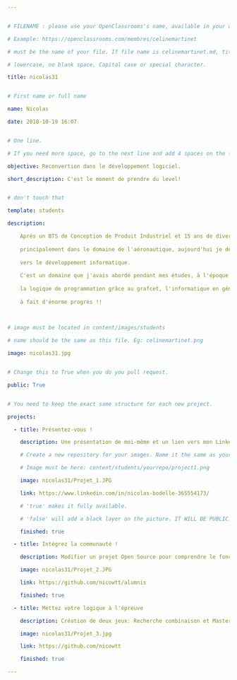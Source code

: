 ```yaml
---


# FILENAME : please use your OpenClassrooms's name, available in your url.

# Example: https://openclassrooms.com/membres/celinemartinet

# must be the name of your file. If file name is celinemartinet.md, title is celinemartinet.

# lowercase, no blank space, Capital case or special character.

title: nicolas31


# First name or full name

name: Nicolas

date: 2018-10-19 16:07


# One line.

# If you need more space, go to the next line and add 4 spaces on the left, as in 'description'.

objective: Reconvertion dans le développement logiciel.

short_description: C'est le moment de prendre du level!


# don't touch that

template: students

description:

    Aprés un BTS de Conception de Produit Industriel et 15 ans de divers mission
	
	principalement dans le domaine de l'aéronautique, aujourd'hui je débute une reconversion
	
	vers le développement informatique. 
	
	C'est un domaine que j'avais abordé pendant mes études, à l'époque j'apprenais 
    
    la logique de programmation grâce au grafcet, l'informatique en géneral 
	
	à fait d'énorme progrés !! 
	
	

# image must be located in content/images/students

# name should be the same as this file. Eg: celinemartinet.png

image: nicolas31.jpg


# Change this to True when you do you pull request.

public: True


# You need to keep the exact same structure for each new project.

projects:

  - title: Présentez-vous !

    description: Une présentation de moi-même et un lien vers mon LinkedIn.

    # Create a new repository for your images. Name it the same as your nickname and profile picture.

    # Image must be here: content/students/yourrepo/project1.png

    image: nicolas31/Projet_1.JPG

    link: https://www.linkedin.com/in/nicolas-bodelle-365554173/

    # 'true' makes it fully available.

    # 'false' will add a black layer on the picture. IT WILL BE PUBLIC!

    finished: true

  - title: Intégrez la communauté !

    description: Modifier un projet Open Source pour comprendre le fonctionnement de Git, de Github et des pull requests. 

    image: nicolas31/Projet_2.JPG

    link: https://github.com/nicowtt/alumnis

    finished: true

  - title: Mettez votre logique à l'épreuve

    description: Création de deux jeux: Recherche combinaison et Mastermind !

    image: nicolas31/Projet_3.jpg

    link: https://github.com/nicowtt

    finished: true

---
```


 